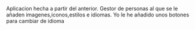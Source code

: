Aplicacion hecha a partir del anterior. Gestor de personas al que se le añaden imagenes,iconos,estilos e idiomas. Yo le he añadido unos botones para cambiar de idioma
